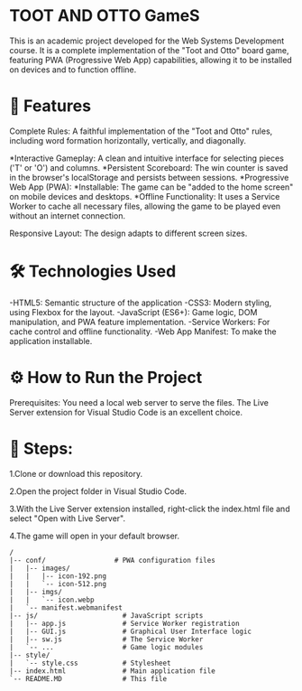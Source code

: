 # TOOT AND OTTO GameS
This is an academic project developed for the Web Systems Development course. It is a complete implementation of the "Toot and Otto" board game, featuring PWA (Progressive Web App) capabilities, allowing it to be installed on devices and to function offline.

# 🚀 Features
Complete Rules: A faithful implementation of the "Toot and Otto" rules, including word formation horizontally, vertically, and diagonally.

*Interactive Gameplay: A clean and intuitive interface for selecting pieces ('T' or 'O') and columns.
*Persistent Scoreboard: The win counter is saved in the browser's localStorage and persists between sessions.
*Progressive Web App (PWA):
*Installable: The game can be "added to the home screen" on mobile devices and desktops.
*Offline Functionality: It uses a Service Worker to cache all necessary files, allowing the game to be played even without an internet connection.

Responsive Layout: The design adapts to different screen sizes.

# 🛠️ Technologies Used
-HTML5: Semantic structure of the application
-CSS3: Modern styling, using Flexbox for the layout.
-JavaScript (ES6+): Game logic, DOM manipulation, and PWA feature implementation.
-Service Workers: For cache control and offline functionality.
-Web App Manifest: To make the application installable.

# ⚙️ How to Run the Project
Prerequisites: You need a local web server to serve the files. The Live Server extension for Visual Studio Code is an excellent choice.

# 👣 Steps:

1.Clone or download this repository.

2.Open the project folder in Visual Studio Code.

3.With the Live Server extension installed, right-click the index.html file and select "Open with Live Server".

4.The game will open in your default browser.


````📁Project Structure
/
|-- conf/                 # PWA configuration files
|   |-- images/
|   |   |-- icon-192.png
|   |   `-- icon-512.png
|   |-- imgs/
|   |   `-- icon.webp
|   `-- manifest.webmanifest
|-- js/                     # JavaScript scripts
|   |-- app.js              # Service Worker registration
|   |-- GUI.js              # Graphical User Interface logic
|   |-- sw.js               # The Service Worker
|   `-- ...                 # Game logic modules
|-- style/
|   `-- style.css           # Stylesheet
|-- index.html              # Main application file
`-- README.MD               # This file
````